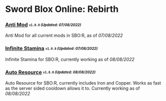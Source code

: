 # Sword Blox Online: Rebirth

### [Anti Mod](/Scripts/antimod.lua) <sub><sup>`v1.0.0` *(Updated: 07/08/2022)*</sup></sub>
Anti Mod for all current mods in SBO:R, as of *07/08/2022*

### [Infinite Stamina](/Scripts/infinitestamina.lua) <sub><sup>`v1.0.0` *(Updated: 07/08/2022)*</sup></sub>
Infinite Stamina for SBO:R, currently working as of *08/08/2022*

### [Auto Resource](/Scripts/autoresource.lua) <sub><sup>`v1.0.0` *(Updated: 08/08/2022)*</sup></sub>
Auto Resource for SBO:R, currently includes Iron and Copper. Works as fast as the server sided cooldown allows it to. Currently working as of *08/08/2022*
